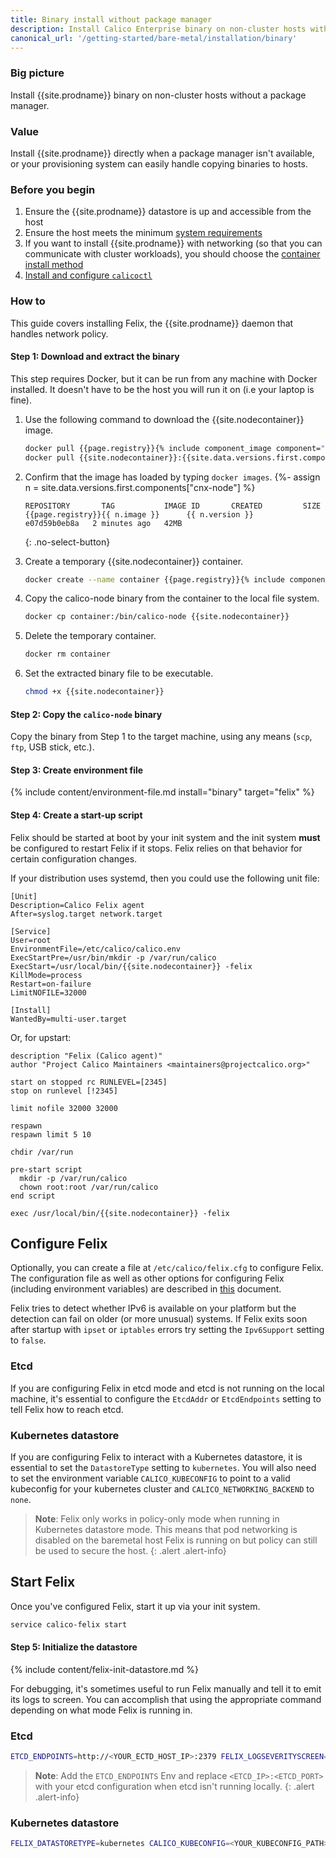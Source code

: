 ```yaml
---
title: Binary install without package manager
description: Install Calico Enterprise binary on non-cluster hosts without a package manager.
canonical_url: '/getting-started/bare-metal/installation/binary'
---
```


### Big picture
Install {{site.prodname}} binary on non-cluster hosts without a package manager.

### Value
Install {{site.prodname}} directly when a package manager isn't available, or your provisioning system can easily handle copying binaries to hosts.

### Before you begin

1. Ensure the {{site.prodname}} datastore is up and accessible from the host
1. Ensure the host meets the minimum [system requirements](../requirements)
1. If you want to install {{site.prodname}} with networking (so that you can communicate with cluster workloads), you should choose the [container install method](./container)
1. [Install and configure `calicoctl`]({{site.baseurl}}/getting-started/clis/calicoctl/)

### How to

This guide covers installing Felix, the {{site.prodname}} daemon that handles network policy.

#### Step 1: Download and extract the binary

This step requires Docker, but it can be run from any machine with Docker installed. It doesn't have to be the host you will run it on (i.e your laptop is fine).

1. Use the following command to download the {{site.nodecontainer}} image.

   ```bash
   docker pull {{page.registry}}{% include component_image component="cnx-node" %}
   docker pull {{site.nodecontainer}}:{{site.data.versions.first.components["calico/node"].version}}
   ```

1. Confirm that the image has loaded by typing `docker images`.
{%- assign n = site.data.versions.first.components["cnx-node"] %}

   ```
   REPOSITORY       TAG           IMAGE ID       CREATED         SIZE
   {{page.registry}}{{ n.image }}      {{ n.version }}        e07d59b0eb8a   2 minutes ago   42MB
   ```
   {: .no-select-button}

1. Create a temporary {{site.nodecontainer}} container.

   ```bash
   docker create --name container {{page.registry}}{% include component_image component="cnx-node" %}
   ```

1. Copy the calico-node binary from the container to the local file system.

   ```bash
   docker cp container:/bin/calico-node {{site.nodecontainer}}
   ```

1. Delete the temporary container.

   ```bash
   docker rm container
   ```

1. Set the extracted binary file to be executable.

   ```bash
   chmod +x {{site.nodecontainer}}
   ```

#### Step 2: Copy the `calico-node` binary

Copy the binary from Step 1 to the target machine, using any means (`scp`, `ftp`, USB stick, etc.).

#### Step 3: Create environment file

{% include content/environment-file.md install="binary" target="felix" %}

#### Step 4: Create a start-up script

Felix should be started at boot by your init system and the init system
**must** be configured to restart Felix if it stops. Felix relies on
that behavior for certain configuration changes.

If your distribution uses systemd, then you could use the following unit
file:

    [Unit]
    Description=Calico Felix agent
    After=syslog.target network.target

    [Service]
    User=root
    EnvironmentFile=/etc/calico/calico.env
    ExecStartPre=/usr/bin/mkdir -p /var/run/calico
    ExecStart=/usr/local/bin/{{site.nodecontainer}} -felix
    KillMode=process
    Restart=on-failure
    LimitNOFILE=32000

    [Install]
    WantedBy=multi-user.target

Or, for upstart:

    description "Felix (Calico agent)"
    author "Project Calico Maintainers <maintainers@projectcalico.org>"

    start on stopped rc RUNLEVEL=[2345]
    stop on runlevel [!2345]

    limit nofile 32000 32000

    respawn
    respawn limit 5 10

    chdir /var/run

    pre-start script
      mkdir -p /var/run/calico
      chown root:root /var/run/calico
    end script

    exec /usr/local/bin/{{site.nodecontainer}} -felix

## Configure Felix

Optionally, you can create a file at `/etc/calico/felix.cfg` to
configure Felix. The configuration file as well as other options for
configuring Felix (including environment variables) are described in
[this]({{site.baseurl}}/reference/felix/configuration) document.

Felix tries to detect whether IPv6 is available on your platform but
the detection can fail on older (or more unusual) systems.  If Felix
exits soon after startup with `ipset` or `iptables` errors try
setting the `Ipv6Support` setting to `false`.

### Etcd 

If you are configuring Felix in etcd mode and etcd is not running
on the local machine, it's essential to configure the `EtcdAddr` or
`EtcdEndpoints` setting to tell Felix how to reach etcd.

### Kubernetes datastore

If you are configuring Felix to interact with a Kubernetes datastore,
it is essential to set the `DatastoreType` setting to `kubernetes`.
You will also need to set the environment variable `CALICO_KUBECONFIG`
to point to a valid kubeconfig for your kubernetes cluster and
`CALICO_NETWORKING_BACKEND` to `none`.

> **Note**: Felix only works in policy-only mode when running
in Kubernetes datastore mode. This means that pod networking is
disabled on the baremetal host Felix is running on but policy can
still be used to secure the host.
{: .alert .alert-info}

## Start Felix

Once you've configured Felix, start it up via your init system.

```bash
service calico-felix start
```
#### Step 5: Initialize the datastore

{% include content/felix-init-datastore.md %}

For debugging, it's sometimes useful to run Felix manually and tell it
to emit its logs to screen. You can accomplish that using the appropriate
command depending on what mode Felix is running in.

### Etcd

```bash
ETCD_ENDPOINTS=http://<YOUR_ECTD_HOST_IP>:2379 FELIX_LOGSEVERITYSCREEN=INFO /usr/local/bin/{{site.nodecontainer}} -felix
```
> **Note**: Add the `ETCD_ENDPOINTS` Env and replace `<ETCD_IP>:<ETCD_PORT>` with your etcd configuration when etcd isn't running locally.
{: .alert .alert-info}

### Kubernetes datastore

```bash
FELIX_DATASTORETYPE=kubernetes CALICO_KUBECONFIG=<YOUR_KUBECONFIG_PATH> FELIX_LOGSEVERITYSCREEN=INFO /usr/local/bin/{{site.nodecontainer}} -felix
```
